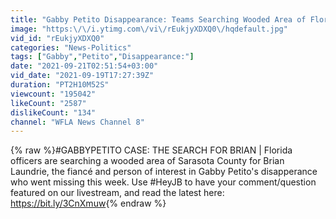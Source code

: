 ```yaml
---
title: "Gabby Petito Disappearance: Teams Searching Wooded Area of Florida for Brian Laundrie"
image: "https:\/\/i.ytimg.com\/vi\/rEukjyXDXQ0\/hqdefault.jpg"
vid_id: "rEukjyXDXQ0"
categories: "News-Politics"
tags: ["Gabby","Petito","Disappearance:"]
date: "2021-09-21T02:51:54+03:00"
vid_date: "2021-09-19T17:27:39Z"
duration: "PT2H10M52S"
viewcount: "195042"
likeCount: "2587"
dislikeCount: "134"
channel: "WFLA News Channel 8"
---
```

{% raw %}#GABBYPETITO CASE: THE SEARCH FOR BRIAN | Florida officers are searching a wooded area of Sarasota County for Brian Laundrie, the fiancé and person of interest in Gabby Petito's disapperance who went missing this week. Use #HeyJB to have your comment/question featured on our livestream, and read the latest here: <a rel="nofollow" target="blank" href="https://bit.ly/3CnXmuw">https://bit.ly/3CnXmuw</a>{% endraw %}
